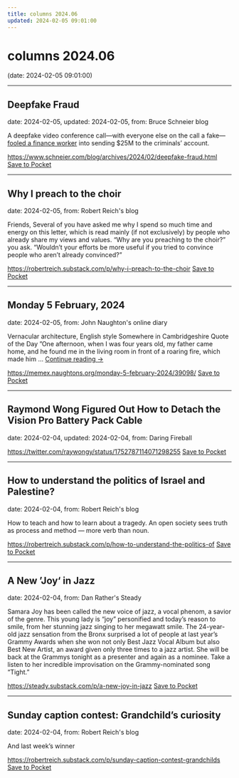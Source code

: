```yaml
---
title: columns 2024.06
updated: 2024-02-05 09:01:00
---
```


# columns 2024.06

(date: 2024-02-05 09:01:00)

---

## Deepfake Fraud

date: 2024-02-05, updated: 2024-02-05, from: Bruce Schneier blog

<p>A deepfake video conference call&#8212;with everyone else on the call a fake&#8212;<a href="https://www.cnn.com/2024/02/04/asia/deepfake-cfo-scam-hong-kong-intl-hnk/index.html">fooled a finance worker</a> into sending $25M to the criminals&#8217; account.</p>


<span class="feed-item-link">
<a href="https://www.schneier.com/blog/archives/2024/02/deepfake-fraud.html">https://www.schneier.com/blog/archives/2024/02/deepfake-fraud.html</a> <a href="https://getpocket.com/save" class="pocket-btn" data-lang="en" data-save-url="https://www.schneier.com/blog/archives/2024/02/deepfake-fraud.html">Save to Pocket</a>
</span>

---

## Why I preach to the choir

date: 2024-02-05, from: Robert Reich's blog

Friends, Several of you have asked me why I spend so much time and energy on this letter, which is read mainly (if not exclusively) by people who already share my views and values. &#8220;Why are you preaching to the choir?&#8221; you ask. &#8220;Wouldn&#8217;t your efforts be more useful if you tried to convince people who aren&#8217;t already convinced?&#8221;

<span class="feed-item-link">
<a href="https://robertreich.substack.com/p/why-i-preach-to-the-choir">https://robertreich.substack.com/p/why-i-preach-to-the-choir</a> <a href="https://getpocket.com/save" class="pocket-btn" data-lang="en" data-save-url="https://robertreich.substack.com/p/why-i-preach-to-the-choir">Save to Pocket</a>
</span>

---

## Monday 5 February, 2024

date: 2024-02-05, from: John Naughton's online diary

Vernacular architecture, English style Somewhere in Cambridgeshire Quote of the Day ”One afternoon, when I was four years old, my father came home, and he found me in the living room in front of a roaring fire, which made him &#8230; <a href="https://memex.naughtons.org/monday-5-february-2024/39098/">Continue reading <span class="meta-nav">&#8594;</span></a>

<span class="feed-item-link">
<a href="https://memex.naughtons.org/monday-5-february-2024/39098/">https://memex.naughtons.org/monday-5-february-2024/39098/</a> <a href="https://getpocket.com/save" class="pocket-btn" data-lang="en" data-save-url="https://memex.naughtons.org/monday-5-february-2024/39098/">Save to Pocket</a>
</span>

---

## Raymond Wong Figured Out How to Detach the Vision Pro Battery Pack Cable

date: 2024-02-04, updated: 2024-02-04, from: Daring Fireball



<span class="feed-item-link">
<a href="https://twitter.com/raywongy/status/1752787114071298255">https://twitter.com/raywongy/status/1752787114071298255</a> <a href="https://getpocket.com/save" class="pocket-btn" data-lang="en" data-save-url="https://twitter.com/raywongy/status/1752787114071298255">Save to Pocket</a>
</span>

---

## How to understand the politics of Israel and Palestine?

date: 2024-02-04, from: Robert Reich's blog

How to teach and how to learn about a tragedy. An open society sees truth as process and method &#8212; more verb than noun.

<span class="feed-item-link">
<a href="https://robertreich.substack.com/p/how-to-understand-the-politics-of">https://robertreich.substack.com/p/how-to-understand-the-politics-of</a> <a href="https://getpocket.com/save" class="pocket-btn" data-lang="en" data-save-url="https://robertreich.substack.com/p/how-to-understand-the-politics-of">Save to Pocket</a>
</span>

---

## A New ’Joy‘ in Jazz

date: 2024-02-04, from: Dan Rather's Steady

Samara Joy has been called the new voice of jazz, a vocal phenom, a savior of the genre. This young lady is &#8220;joy&#8221; personified and today&#8217;s reason to smile, from her stunning jazz singing to her megawatt smile. The 24-year-old jazz sensation from the Bronx surprised a lot of people at last year&#8217;s Grammy Awards when she won not only Best Jazz Vocal Album but also Best New Artist, an award given only three times to a jazz artist. She will be back at the Grammys tonight as a presenter and again as a nominee. Take a listen to her incredible improvisation on the Grammy-nominated song &#8220;Tight.&#8221;

<span class="feed-item-link">
<a href="https://steady.substack.com/p/a-new-joy-in-jazz">https://steady.substack.com/p/a-new-joy-in-jazz</a> <a href="https://getpocket.com/save" class="pocket-btn" data-lang="en" data-save-url="https://steady.substack.com/p/a-new-joy-in-jazz">Save to Pocket</a>
</span>

---

## Sunday caption contest: Grandchild’s curiosity

date: 2024-02-04, from: Robert Reich's blog

And last week&#8217;s winner

<span class="feed-item-link">
<a href="https://robertreich.substack.com/p/sunday-caption-contest-grandchilds">https://robertreich.substack.com/p/sunday-caption-contest-grandchilds</a> <a href="https://getpocket.com/save" class="pocket-btn" data-lang="en" data-save-url="https://robertreich.substack.com/p/sunday-caption-contest-grandchilds">Save to Pocket</a>
</span>



<script type="text/javascript">!function(d,i){if(!d.getElementById(i)){var j=d.createElement("script");j.id=i;j.src="https://widgets.getpocket.com/v1/j/btn.js?v=1";var w=d.getElementById(i);d.body.appendChild(j);}}(document,"pocket-btn-js");</script>

